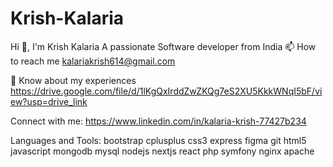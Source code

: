 # Krish-Kalaria
Hi 👋, I'm Krish Kalaria
A passionate Software developer from India
📫 How to reach me kalariakrish614@gmail.com

📄 Know about my experiences https://drive.google.com/file/d/1lKgQxIrddZwZKQg7eS2XU5KkkWNqI5bF/view?usp=drive_link

Connect with me:
https://www.linkedin.com/in/kalaria-krish-77427b234

Languages and Tools:
bootstrap cplusplus css3  express figma git html5 javascript mongodb mysql nodejs  nextjs react php symfony nginx apache
